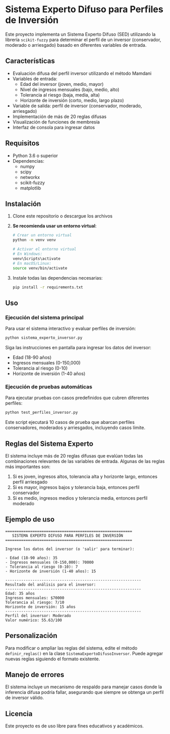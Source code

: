# Sistema Experto Difuso para Perfiles de Inversión

Este proyecto implementa un Sistema Experto Difuso (SED) utilizando la librería `scikit-fuzzy` para determinar el perfil de un inversor (conservador, moderado o arriesgado) basado en diferentes variables de entrada.

## Características

- Evaluación difusa del perfil inversor utilizando el método Mamdani
- Variables de entrada:
  - Edad del inversor (joven, medio, mayor)
  - Nivel de ingresos mensuales (bajo, medio, alto)
  - Tolerancia al riesgo (baja, media, alta)
  - Horizonte de inversión (corto, medio, largo plazo)
- Variable de salida: perfil de inversor (conservador, moderado, arriesgado)
- Implementación de más de 20 reglas difusas
- Visualización de funciones de membresía
- Interfaz de consola para ingresar datos

## Requisitos

- Python 3.6 o superior
- Dependencias:
  - numpy
  - scipy
  - networkx
  - scikit-fuzzy
  - matplotlib

## Instalación

1. Clone este repositorio o descargue los archivos
2. **Se recomienda usar un entorno virtual**:

   ```bash
   # Crear un entorno virtual
   python -m venv venv

   # Activar el entorno virtual
   # En Windows:
   venv\Scripts\activate
   # En macOS/Linux:
   source venv/bin/activate
   ```

3. Instale todas las dependencias necesarias:

   ```bash
   pip install -r requirements.txt
   ```

## Uso

### Ejecución del sistema principal

Para usar el sistema interactivo y evaluar perfiles de inversión:

```bash
python sistema_experto_inversor.py
```

Siga las instrucciones en pantalla para ingresar los datos del inversor:

- Edad (18-90 años)
- Ingresos mensuales (0-150,000)
- Tolerancia al riesgo (0-10)
- Horizonte de inversión (1-40 años)

### Ejecución de pruebas automáticas

Para ejecutar pruebas con casos predefinidos que cubren diferentes perfiles:

```bash
python test_perfiles_inversor.py
```

Este script ejecutará 10 casos de prueba que abarcan perfiles conservadores, moderados y arriesgados, incluyendo casos límite.

## Reglas del Sistema Experto

El sistema incluye más de 20 reglas difusas que evalúan todas las combinaciones relevantes de las variables de entrada. Algunas de las reglas más importantes son:

1. Si es joven, ingresos altos, tolerancia alta y horizonte largo, entonces perfil arriesgado
2. Si es mayor, ingresos bajos y tolerancia baja, entonces perfil conservador
3. Si es medio, ingresos medios y tolerancia media, entonces perfil moderado

## Ejemplo de uso

```
========================================================
   SISTEMA EXPERTO DIFUSO PARA PERFILES DE INVERSIÓN
========================================================

Ingrese los datos del inversor (o 'salir' para terminar):

- Edad (18-90 años): 35
- Ingresos mensuales (0-150,000): 70000
- Tolerancia al riesgo (0-10): 7
- Horizonte de inversión (1-40 años): 15

------------------------------------------------------------
Resultado del análisis para el inversor:
------------------------------------------------------------
Edad: 35 años
Ingresos mensuales: $70000
Tolerancia al riesgo: 7/10
Horizonte de inversión: 15 años
------------------------------------------------------------
Perfil del inversor: Moderado
Valor numérico: 55.63/100
```

## Personalización

Para modificar o ampliar las reglas del sistema, edite el método `definir_reglas()` en la clase `SistemaExpertoDifusoInversor`. Puede agregar nuevas reglas siguiendo el formato existente.

## Manejo de errores

El sistema incluye un mecanismo de respaldo para manejar casos donde la inferencia difusa podría fallar, asegurando que siempre se obtenga un perfil de inversor válido.

## Licencia

Este proyecto es de uso libre para fines educativos y académicos.
